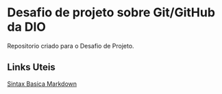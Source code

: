 # Desafio de projeto sobre Git/GitHub da DIO
Repositorio criado para o Desafio de Projeto.

## Links Uteis
[Sintax Basica Markdown](https://www.markdownguide.org/)
